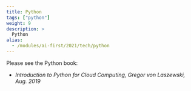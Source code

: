 ```yaml
---
title: Python
tags: ["python"]
weight: 9
description: >
  Python
alias:
  - /modules/ai-first/2021/tech/python
---
```

  
Please see the Python book:

* *Introduction to Python for Cloud Computing, Gregor von Laszewski, Aug. 2019*
